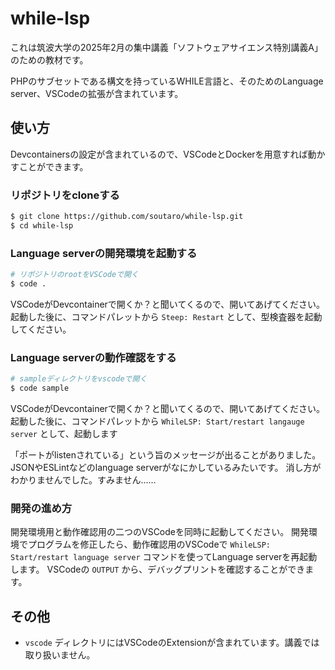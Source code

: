 # while-lsp

これは筑波大学の2025年2月の集中講義「ソフトウェアサイエンス特別講義A」のための教材です。

PHPのサブセットである構文を持っているWHILE言語と、そのためのLanguage server、VSCodeの拡張が含まれています。

## 使い方

Devcontainersの設定が含まれているので、VSCodeとDockerを用意すれば動かすことができます。

### リポジトリをcloneする

```sh
$ git clone https://github.com/soutaro/while-lsp.git
$ cd while-lsp
```

### Language serverの開発環境を起動する

```sh
# リポジトリのrootをVSCodeで開く
$ code .
```

VSCodeがDevcontainerで開くか？と聞いてくるので、開いてあげてください。
起動した後に、コマンドパレットから `Steep: Restart` として、型検査器を起動してください。

### Language serverの動作確認をする

```sh
# sampleディレクトリをvscodeで開く
$ code sample
```

VSCodeがDevcontainerで開くか？と聞いてくるので、開いてあげてください。
起動した後に、コマンドパレットから `WhileLSP: Start/restart langauge server` として、起動します

「ポートがlistenされている」という旨のメッセージが出ることがありました。
JSONやESLintなどのlanguage serverがなにかしているみたいです。
消し方がわかりませんでした。すみません……

### 開発の進め方

開発環境用と動作確認用の二つのVSCodeを同時に起動してください。
開発環境でプログラムを修正したら、動作確認用のVSCodeで `WhileLSP: Start/restart language server` コマンドを使ってLanguage serverを再起動します。
VSCodeの `OUTPUT` から、デバッグプリントを確認することができます。

## その他

* `vscode` ディレクトリにはVSCodeのExtensionが含まれています。講義では取り扱いません。
